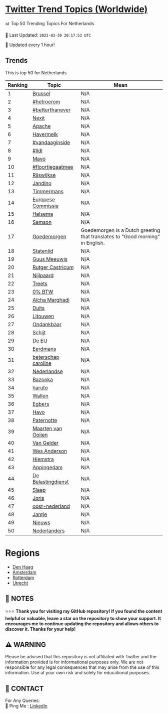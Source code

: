 [Twitter Trend Topics (Worldwide)](https://github.com/ErcinDedeoglu/Twitter-Trend-Topics)
==========


📊 Top 50 Trending Topics For Netherlands

📆 Last Updated: `2023-03-30 20:17:53 UTC`

🔧 Updated every 1 hour!


## Trends

This is top 50 for Netherlands

| Ranking | Topic | Mean |
| ------- | ------------ | ------------ |
| 1 | [Brussel](http://twitter.com/search?q=Brussel) | N/A |
| 2 | [#hetroerom](http://twitter.com/search?q=%23hetroerom) | N/A |
| 3 | [#betterthanever](http://twitter.com/search?q=%23betterthanever) | N/A |
| 4 | [Nexit](http://twitter.com/search?q=Nexit) | N/A |
| 5 | [Apache](http://twitter.com/search?q=Apache) | N/A |
| 6 | [Havermelk](http://twitter.com/search?q=Havermelk) | N/A |
| 7 | [#vandaaginside](http://twitter.com/search?q=%23vandaaginside) | N/A |
| 8 | [#lldl](http://twitter.com/search?q=%23lldl) | N/A |
| 9 | [Mavo](http://twitter.com/search?q=Mavo) | N/A |
| 10 | [#floortjegaatmee](http://twitter.com/search?q=%23floortjegaatmee) | N/A |
| 11 | [Rijswijkse](http://twitter.com/search?q=Rijswijkse) | N/A |
| 12 | [Jandino](http://twitter.com/search?q=Jandino) | N/A |
| 13 | [Timmermans](http://twitter.com/search?q=Timmermans) | N/A |
| 14 | [Europese Commissie](http://twitter.com/search?q=Europese+Commissie) | N/A |
| 15 | [Halsema](http://twitter.com/search?q=Halsema) | N/A |
| 16 | [Samson](http://twitter.com/search?q=Samson) | N/A |
| 17 | [Goedemorgen](http://twitter.com/search?q=Goedemorgen) | Goedemorgen is a Dutch greeting that translates to "Good morning" in English. |
| 18 | [Statenlid](http://twitter.com/search?q=Statenlid) | N/A |
| 19 | [Guus Meeuwis](http://twitter.com/search?q=Guus+Meeuwis) | N/A |
| 20 | [Rutger Castricum](http://twitter.com/search?q=Rutger+Castricum) | N/A |
| 21 | [Nijlpaard](http://twitter.com/search?q=Nijlpaard) | N/A |
| 22 | [Treets](http://twitter.com/search?q=Treets) | N/A |
| 23 | [0% BTW](http://twitter.com/search?q=0%25+BTW) | N/A |
| 24 | [Aïcha Marghadi](http://twitter.com/search?q=A%c3%afcha+Marghadi) | N/A |
| 25 | [Duits](http://twitter.com/search?q=Duits) | N/A |
| 26 | [Litouwen](http://twitter.com/search?q=Litouwen) | N/A |
| 27 | [Ondankbaar](http://twitter.com/search?q=Ondankbaar) | N/A |
| 28 | [Schijt](http://twitter.com/search?q=Schijt) | N/A |
| 29 | [De EU](http://twitter.com/search?q=De+EU) | N/A |
| 30 | [Eerdmans](http://twitter.com/search?q=Eerdmans) | N/A |
| 31 | [beterschap caroline](http://twitter.com/search?q=beterschap+caroline) | N/A |
| 32 | [Nederlandse](http://twitter.com/search?q=Nederlandse) | N/A |
| 33 | [Bazooka](http://twitter.com/search?q=Bazooka) | N/A |
| 34 | [haruto](http://twitter.com/search?q=haruto) | N/A |
| 35 | [Wallen](http://twitter.com/search?q=Wallen) | N/A |
| 36 | [Egbers](http://twitter.com/search?q=Egbers) | N/A |
| 37 | [Havo](http://twitter.com/search?q=Havo) | N/A |
| 38 | [Paternotte](http://twitter.com/search?q=Paternotte) | N/A |
| 39 | [Maarten van Ooijen](http://twitter.com/search?q=Maarten+van+Ooijen) | N/A |
| 40 | [Van Gelder](http://twitter.com/search?q=Van+Gelder) | N/A |
| 41 | [Wes Anderson](http://twitter.com/search?q=Wes+Anderson) | N/A |
| 42 | [Hiemstra](http://twitter.com/search?q=Hiemstra) | N/A |
| 43 | [Appingedam](http://twitter.com/search?q=Appingedam) | N/A |
| 44 | [De Belastingdienst](http://twitter.com/search?q=De+Belastingdienst) | N/A |
| 45 | [Slaap](http://twitter.com/search?q=Slaap) | N/A |
| 46 | [Joris](http://twitter.com/search?q=Joris) | N/A |
| 47 | [oost-nederland](http://twitter.com/search?q=oost-nederland) | N/A |
| 48 | [Jantje](http://twitter.com/search?q=Jantje) | N/A |
| 49 | [Nieuws](http://twitter.com/search?q=Nieuws) | N/A |
| 50 | [Nederlanders](http://twitter.com/search?q=Nederlanders) | N/A |



# Regions

* [Den Haag](</Netherlands/Den Haag.md>)
* [Amsterdam](</Netherlands/Amsterdam.md>)
* [Rotterdam](</Netherlands/Rotterdam.md>)
* [Utrecht](</Netherlands/Utrecht.md>)



## 📝 NOTES

⭐⭐⭐ **Thank you for visiting my GitHub repository! If you found the content helpful or valuable, leave a star on the repository to show your support. It encourages me to continue updating the repository and allows others to discover it. Thanks for your help!**


## ⚠️ WARNING

Please be advised that this repository is not affiliated with Twitter and the information provided is for informational purposes only. We are not responsible for any legal consequences that may arise from the use of this information. Use at your own risk and solely for educational purposes.


## 📨 CONTACT

 For Any Queries:  
            🏓 Ping Me : [LinkedIn](https://www.linkedin.com/in/ercindedeoglu/)
